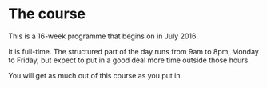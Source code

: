 # The course

This is a 16-week programme that begins on in July 2016.

It is full-time. The structured part of the day runs from 9am to 8pm, Monday to Friday, but expect to put in a good deal more time outside those hours.

You will get as much out of this course as you put in.
